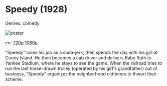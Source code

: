 # Speedy (1928)

Genres: comedy

![poster](http://image.tmdb.org/t/p/w500/zGHqCG2ZM0iguDSESRSbFuB1lX5.jpg)

en:
  [720p](magnet:?xt=urn:btih:C04AAE7EDB9DA918C5D65030C5CB1CCD09092007&tr=udp://glotorrents.pw:6969/announce&tr=udp://tracker.opentrackr.org:1337/announce&tr=udp://torrent.gresille.org:80/announce&tr=udp://tracker.openbittorrent.com:80&tr=udp://tracker.coppersurfer.tk:6969&tr=udp://tracker.leechers-paradise.org:6969&tr=udp://p4p.arenabg.ch:1337&tr=udp://tracker.internetwarriors.net:1337)
  [1080p](magnet:?xt=urn:btih:3F8908D72905C802DEED1390AB2235D02021C992&tr=udp://glotorrents.pw:6969/announce&tr=udp://tracker.opentrackr.org:1337/announce&tr=udp://torrent.gresille.org:80/announce&tr=udp://tracker.openbittorrent.com:80&tr=udp://tracker.coppersurfer.tk:6969&tr=udp://tracker.leechers-paradise.org:6969&tr=udp://p4p.arenabg.ch:1337&tr=udp://tracker.internetwarriors.net:1337)
  


"Speedy" loses his job as a soda-jerk, then spends the day with his girl at Coney Island. He then becomes a cab driver and delivers Babe Ruth to Yankee Stadium, where he stays to see the game. When the railroad tries to run the last horse-drawn trolley (operated by his girl's grandfather) out of business, "Speedy" organizes the neighborhood oldtimers to thwart their scheme.